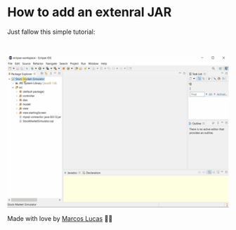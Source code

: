 # How to add an extenral JAR

Just fallow this simple tutorial:

<br />
<p align="center"><img src=".github/add_path.gif?raw=true"/></p>

Made with love by [Marcos Lucas](https://github.com/marcosvaldeni) 💚🚀
